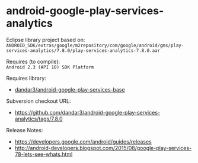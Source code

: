 android-google-play-services-analytics
======================================

Eclipse library project based on:<br/>
`ANDROID_SDK/extras/google/m2repository/com/google/android/gms/play-services-analytics/7.8.0/play-services-analytics-7.8.0.aar`

Requires (to compile):<br/>
`Android 2.3 (API 10) SDK Platform`

Requires library:<br/>
* [dandar3/android-google-play-services-base](https://github.com/dandar3/android-google-play-services-base/)

Subversion checkout URL:<br/>
* https://github.com/dandar3/android-google-play-services-analytics/tags/7.8.0

Release Notes:<br/>
* https://developers.google.com/android/guides/releases<br/>
* http://android-developers.blogspot.com/2015/08/google-play-services-78-lets-see-whats.html<br/>